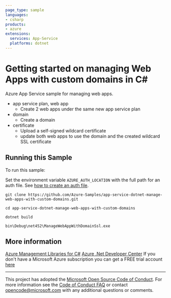 ```yaml
---
page_type: sample
languages:
- csharp
products:
- azure
extensions:
  services: App-Service
  platforms: dotnet
---
```


# Getting started on managing Web Apps with custom domains in C# #

 Azure App Service sample for managing web apps.
  - app service plan, web app
    - Create 2 web apps under the same new app service plan
  - domain
    - Create a domain
  - certificate
    - Upload a self-signed wildcard certificate
    - update both web apps to use the domain and the created wildcard SSL certificate


## Running this Sample ##

To run this sample:

Set the environment variable `AZURE_AUTH_LOCATION` with the full path for an auth file. See [how to create an auth file](https://github.com/Azure/azure-libraries-for-net/blob/master/AUTH.md).

    git clone https://github.com/Azure-Samples/app-service-dotnet-manage-web-apps-with-custom-domains.git

    cd app-service-dotnet-manage-web-apps-with-custom-domains

    dotnet build

    bin\Debug\net452\ManageWebAppWithDomainSsl.exe

## More information ##

[Azure Management Libraries for C#](https://github.com/Azure/azure-sdk-for-net/tree/Fluent)
[Azure .Net Developer Center](https://azure.microsoft.com/en-us/develop/net/)
If you don't have a Microsoft Azure subscription you can get a FREE trial account [here](http://go.microsoft.com/fwlink/?LinkId=330212)

---

This project has adopted the [Microsoft Open Source Code of Conduct](https://opensource.microsoft.com/codeofconduct/). For more information see the [Code of Conduct FAQ](https://opensource.microsoft.com/codeofconduct/faq/) or contact [opencode@microsoft.com](mailto:opencode@microsoft.com) with any additional questions or comments.